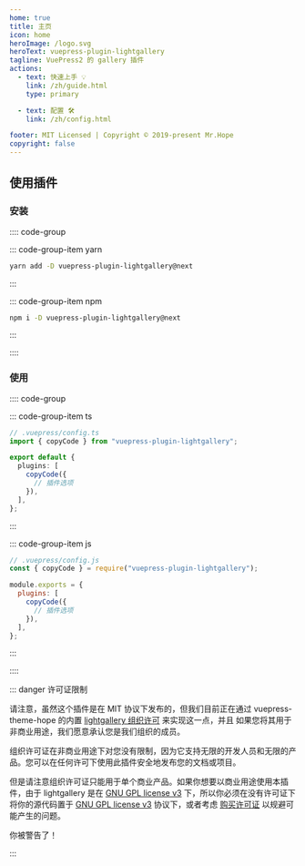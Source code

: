 ```yaml
---
home: true
title: 主页
icon: home
heroImage: /logo.svg
heroText: vuepress-plugin-lightgallery
tagline: VuePress2 的 gallery 插件
actions:
  - text: 快速上手 💡
    link: /zh/guide.html
    type: primary

  - text: 配置 🛠
    link: /zh/config.html

footer: MIT Licensed | Copyright © 2019-present Mr.Hope
copyright: false
---
```


## 使用插件

### 安装

:::: code-group

::: code-group-item yarn

```bash
yarn add -D vuepress-plugin-lightgallery@next
```

:::

::: code-group-item npm

```bash
npm i -D vuepress-plugin-lightgallery@next
```

:::

::::

### 使用

:::: code-group

::: code-group-item ts

```ts
// .vuepress/config.ts
import { copyCode } from "vuepress-plugin-lightgallery";

export default {
  plugins: [
    copyCode({
      // 插件选项
    }),
  ],
};
```

:::

::: code-group-item js

```js
// .vuepress/config.js
const { copyCode } = require("vuepress-plugin-lightgallery");

module.exports = {
  plugins: [
    copyCode({
      // 插件选项
    }),
  ],
};
```

:::

::::

::: danger 许可证限制

请注意，虽然这个插件是在 MIT 协议下发布的，但我们目前正在通过 vuepress-theme-hope 的内置 [lightgallery 组织许可](https://www.lightgalleryjs.com/license/) 来实现这一点，并且 如果您将其用于非商业用途，我们愿意承认您是我们组织的成员。

组织许可证在非商业用途下对您没有限制，因为它支持无限的开发人员和无限的产品。您可以在任何许可下使用此插件安全地发布您的文档或项目。

但是请注意组织许可证只能用于单个商业产品。如果你想要以商业用途使用本插件，由于 lightgallery 是在 [GNU GPL license v3](https://www.gnu.org/licenses/gpl-3.0.html) 下，所以你必须在没有许可证下将你的源代码置于 [GNU GPL license v3](https://www.gnu.org/licenses/gpl-3.0.html) 协议下，或者考虑 [购买许可证](https://www.lightgalleryjs.com/license/) 以规避可能产生的问题。

你被警告了！

:::
